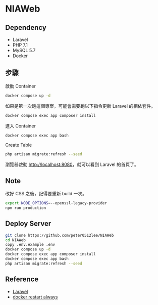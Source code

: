 # NIAWeb

## Dependency

- Laravel
- PHP 7.1
- MySQL 5.7
- Docker

## 步驟

啟動 Container

```bash
docker compose up -d
```

如果是第一次跑這個專案，可能會需要跑以下指令更新 Laravel 的相依套件。

```bash
docker compose exec app composer install
```

進入 Container

```bash
docker compose exec app bash
```

Create Table

```bash
php artisan migrate:refresh --seed
```

瀏覽器啟動 [http://localhost:8080](http://localhost:8080)，就可以看到 Laravel 的首頁了。

## Note

改好 CSS 之後，記得要重新 build 一次。

```bash
export NODE_OPTIONS=--openssl-legacy-provider
npm run production
```

## Deploy Server

```bash
git clone https://github.com/peter0512lee/NIAWeb
cd NIAWeb
copy .env.example .env
docker compose up -d
docker compose exec app composer install
docker compose exec app bash
php artisan migrate:refresh --seed
```

## Reference

- [Laravel](https://laravel.com/)
- [docker restart always](https://stackoverflow.com/questions/43671482/how-to-run-docker-compose-up-d-at-system-start-up)

